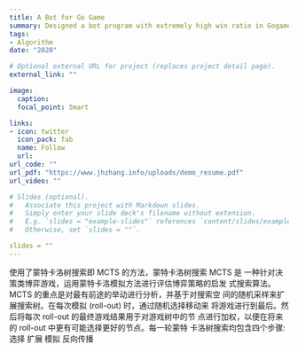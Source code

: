 ```yaml
---
title: A Bot for Go Game
summary: Designed a bot program with extremely high win ratio in Gogame using Monte Carlo tree search(MCTS).
tags:
- Algorithm
date: "2020"

# Optional external URL for project (replaces project detail page).
external_link: ""

image:
  caption: 
  focal_point: Smart

links:
- icon: twitter
  icon_pack: fab
  name: Follow
  url: 
url_code: ""
url_pdf: "https://www.jhzhang.info/uploads/demo_resume.pdf"
url_video: ""

# Slides (optional).
#   Associate this project with Markdown slides.
#   Simply enter your slide deck's filename without extension.
#   E.g. `slides = "example-slides"` references `content/slides/example-slides.md`.
#   Otherwise, set `slides = ""`.

slides = ""
---
```


使用了蒙特卡洛树搜索即 MCTS 的方法，蒙特卡洛树搜索 MCTS 是
一种针对决策类博弈游戏，运用蒙特卡洛模拟方法进行评估博弈策略的启发
式搜索算法。MCTS 的重点是对最有前途的举动进行分析，并基于对搜索空
间的随机采样来扩展搜索树。在每次模拟 (roll-out) 时，通过随机选择移动来
将游戏进行到最后。然后将每次 roll-out 的最终游戏结果用于对游戏树中的节
点进行加权，以便在将来的 roll-out 中更有可能选择更好的节点。每一轮蒙特
卡洛树搜索均包含四个步骤: 选择 扩展 模拟 反向传播
